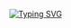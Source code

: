 [![Typing SVG](https://readme-typing-svg.demolab.com?font=Fira+Code&duration=2000&pause=300&color=20F74F&multiline=true&width=435&lines=Samir+Al-Khouri;CS+Student+%7C+%40Wayne+State+University;AI+%7C+Machine+Learning)](https://git.io/typing-svg)
